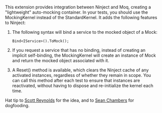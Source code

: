 This extension provides integration between Ninject and Moq, creating a "lightweight" auto-mocking container.
In your tests, you should use the MockingKernel instead of the StandardKernel. It adds the following features to Ninject:

1. The following syntax will bind a service to the mocked object of a Mock<T>:

    `Bind<IService>().ToMock();`

2. If you request a service that has no binding, instead of creating an implicit self-binding, the MockingKernel
   will create an instance of Mock<T> and return the mocked object associated with it.

3. A Reset() method is available, which clears the Ninject cache of any activated instances, regardless of whether they
   remain in scope. You can call this method after each test to ensure that instances are reactivated, without having
   to dispose and re-initialize the kernel each time.

Hat tip to [Scott Reynolds](http://github.com/scottcreynolds) for the idea, and to [Sean Chambers](http://github.com/schambers) for dogfooding.
